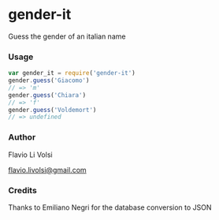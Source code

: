 # gender-it

Guess the gender of an italian name

### Usage
```javascript
var gender_it = require('gender-it')
gender.guess('Giacomo')
// => 'm'
gender.guess('Chiara')
// => 'f'
gender.guess('Voldemort')
// => undefined
```

### Author
Flavio Li Volsi

flavio.livolsi@gmail.com

### Credits
Thanks to Emiliano Negri for the database conversion to JSON
